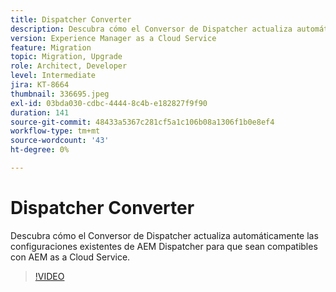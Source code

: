 ```yaml
---
title: Dispatcher Converter
description: Descubra cómo el Conversor de Dispatcher actualiza automáticamente las configuraciones existentes de AEM Dispatcher para que sean compatibles con AEM as a Cloud Service.
version: Experience Manager as a Cloud Service
feature: Migration
topic: Migration, Upgrade
role: Architect, Developer
level: Intermediate
jira: KT-8664
thumbnail: 336695.jpeg
exl-id: 03bda030-cdbc-4444-8c4b-e182827f9f90
duration: 141
source-git-commit: 48433a5367c281cf5a1c106b08a1306f1b0e8ef4
workflow-type: tm+mt
source-wordcount: '43'
ht-degree: 0%

---
```


# Dispatcher Converter

Descubra cómo el Conversor de Dispatcher actualiza automáticamente las configuraciones existentes de AEM Dispatcher para que sean compatibles con AEM as a Cloud Service.

>[!VIDEO](https://video.tv.adobe.com/v/336695?quality=12&learn=on)
